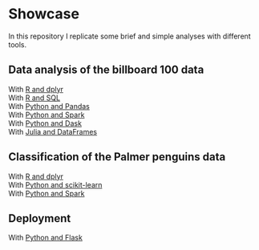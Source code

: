 # Showcase

In this repository I replicate some brief and simple analyses with different tools.

## Data analysis of the billboard 100 data

With [R and dplyr](billb100_R_dplyr.Rmd)<br />
With [R and SQL](billb100_R_SQL.Rmd)<br />
With [Python and Pandas](billb100_Python_Pandas.ipynb)<br />
With [Python and Spark](billb100_Python_Pyspark.ipynb)<br />
With [Python and Dask](billb100_Python_Dask.ipynb)<br />
With [Julia and DataFrames](billb100_Julia_DataFrames.jl)<br />

## Classification of the Palmer penguins data

With [R and dplyr](PalmerPenguins_R_tidymodels.Rmd)<br />
With [Python and scikit-learn](PalmerPenguins_Python_scikit-learn.ipynb)<br />
With [Python and Spark](PalmerPenguins_Python_pyspark.ipynb)<br />

## Deployment

With [Python and Flask](deployment/)<br />